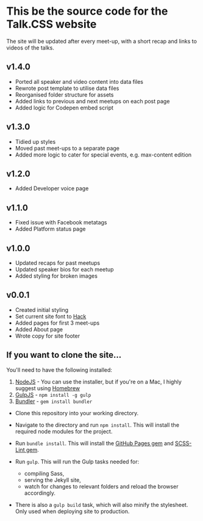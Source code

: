 # This be the source code for the Talk.CSS website

The site will be updated after every meet-up, with a short recap and links to videos of the talks.

## v1.4.0

- Ported all speaker and video content into data files
- Rewrote post template to utilise data files
- Reorganised folder structure for assets
- Added links to previous and next meetups on each post page
- Added logic for Codepen embed script

## v1.3.0

- Tidied up styles
- Moved past meet-ups to a separate page
- Added more logic to cater for special events, e.g. max-content edition

## v1.2.0

- Added Developer voice page

## v1.1.0

- Fixed issue with Facebook metatags
- Added Platform status page

## v1.0.0

- Updated recaps for past meetups
- Updated speaker bios for each meetup
- Added styling for broken images

## v0.0.1

- Created initial styling
- Set current site font to [Hack](http://sourcefoundry.org/hack/)
- Added pages for first 3 meet-ups
- Added About page
- Wrote copy for site footer

## If you want to clone the site...

You'll need to have the following installed:

1. [NodeJS](http://nodejs.org) - You can use the installer, but if you're on a Mac, I highly suggest using [Homebrew](http://blog.teamtreehouse.com/install-node-js-npm-mac)
2. [GulpJS](http://gulpjs.com) - `npm install -g gulp`
3. [Bundler](http://bundler.io) - `gem install bundler`

- Clone this repository into your working directory.
- Navigate to the directory and run `npm install`. This will install the required node modules for the project.
- Run `bundle install`. This will install the [GitHub Pages gem](https://github.com/github/pages-gem) and [SCSS-Lint gem](https://github.com/brigade/scss-lint).

- Run `gulp`. This will run the Gulp tasks needed for:
    -  compiling Sass, 
    -  serving the Jekyll site, 
    -  watch for changes to relevant folders and reload the browser accordingly.

- There is also a `gulp build` task, which will also minify the stylesheet. Only used when deploying site to production.
